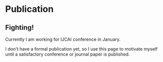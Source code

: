 # Publication


## Fighting!
Currently I am working for IJCAI conference in January.

I don't have a formal publication yet, so I use this page to motivate myself until a satisfactory conference or journal paper
is published.
